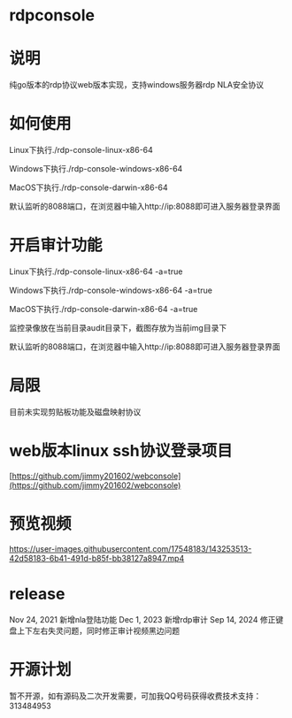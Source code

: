 # rdpconsole

# 说明

纯go版本的rdp协议web版本实现，支持windows服务器rdp NLA安全协议

# 如何使用

Linux下执行./rdp-console-linux-x86-64

Windows下执行./rdp-console-windows-x86-64

MacOS下执行./rdp-console-darwin-x86-64

默认监听的8088端口，在浏览器中输入http://ip:8088即可进入服务器登录界面

# 开启审计功能

Linux下执行./rdp-console-linux-x86-64 -a=true

Windows下执行./rdp-console-windows-x86-64 -a=true

MacOS下执行./rdp-console-darwin-x86-64 -a=true

监控录像放在当前目录audit目录下，截图存放为当前img目录下

默认监听的8088端口，在浏览器中输入http://ip:8088即可进入服务器登录界面

# 局限

目前未实现剪贴板功能及磁盘映射协议


# web版本linux ssh协议登录项目
[https://github.com/jimmy201602/webconsole](https://github.com/jimmy201602/webconsole)

# 预览视频

https://user-images.githubusercontent.com/17548183/143253513-42d58183-6b41-491d-b85f-bb38127a8947.mp4

# release
Nov 24, 2021
新增nla登陆功能
Dec 1, 2023
新增rdp审计
Sep 14, 2024
修正键盘上下左右失灵问题，同时修正审计视频黑边问题
# 开源计划

暂不开源，如有源码及二次开发需要，可加我QQ号码获得收费技术支持：313484953
